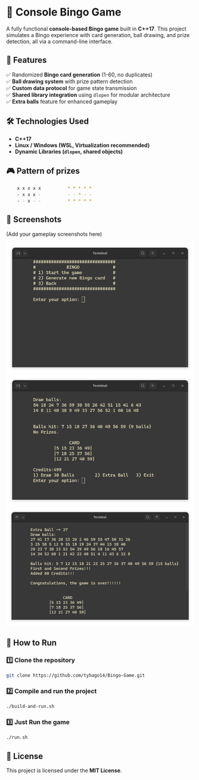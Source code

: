 # 🎱 Console Bingo Game  

A fully functional **console-based Bingo game** built in **C++17**. This project simulates a Bingo experience with card generation, ball drawing, and prize detection, all via a command-line interface.  

## 📌 Features  
✅ Randomized **Bingo card generation** (1-60, no duplicates)  
✅ **Ball drawing system** with prize pattern detection  
✅ **Custom data protocol** for game state transmission  
✅ **Shared library integration** using `dlopen` for modular architecture  
✅ **Extra balls** feature for enhanced gameplay  

## 🛠️ Technologies Used  
- **C++17**  
- **Linux / Windows (WSL, Virtualization recommended)**  
- **Dynamic Libraries (`dlopen`, shared objects)**  

## 🎮 Pattern of prizes
```sh
    x x x x x          * * * * *
    - x x x -          - - * - -
    - - x - -          * * * * *
```  
## 📸 Screenshots  
(Add your gameplay screenshots here)  

![Screenshot 1](preview/1.png)  
![Screenshot 2](preview/2.png)  
![Screenshot 3](preview/3.png)  

## 🚀 How to Run  

### 1️⃣ Clone the repository  
```sh
git clone https://github.com/tyhago14/Bingo-Game.git
```  

### 2️⃣ Compile and run the project  
```sh
./build-and-run.sh
```  

### 3️⃣ Just Run the game  
```sh
./run.sh
```  

## 📜 License  
This project is licensed under the **MIT License**.  
